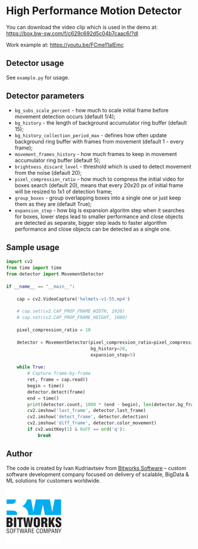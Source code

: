 # High Performance Motion Detector

You can download the video clip which is used in the demo at: https://box.bw-sw.com/f/c629c692d5c04b7caac6/?dl

Work example at: https://youtu.be/FCme11alEmc

## Detector usage

See `example.py` for usage.

## Detector parameters

* `bg_subs_scale_percent` - how much to scale initial frame before movement detection occurs (default 1/4);
* `bg_history` - the length of background accumulator ring buffer (default 15);
* `bg_history_collection_period_max` - defines how often update background ring buffer with frames from movement (default 1 - every frame);
* `movement_frames_history` - how much frames to keep in movement accumulator ring buffer (default 5);
* `brightness_discard_level` - threshold which is used to detect movement from the noise (default 20);
* `pixel_compression_ratio` - how much to compress the initial video for boxes search (default 20), means that every 20x20 px of initial frame will be resized to 1x1 of detection frame;
* `group_boxes` - group overlapping boxes into a single one or just keep them as they are (default True);
* `expansion_step` - how big is expansion algoritm step when it searches for boxes, lower steps lead to smaller performance and close objects are detected as separate, bigger step leads to faster algorithm performance and close objects can be detected as a single one.

## Sample usage

```python
import cv2
from time import time
from detector import MovementDetector

if __name__ == "__main__":

    cap = cv2.VideoCapture('helmets-v1-55.mp4')

    # cap.set(cv2.CAP_PROP_FRAME_WIDTH, 1920)
    # cap.set(cv2.CAP_PROP_FRAME_HEIGHT, 1080)

    pixel_compression_ratio = 10

    detector = MovementDetector(pixel_compression_ratio=pixel_compression_ratio,
                                bg_history=20,
                                expansion_step=5)

    while True:
        # Capture frame-by-frame
        ret, frame = cap.read()
        begin = time()
        detector.detect(frame)
        end = time()
        print(detector.count, 1000 * (end - begin), len(detector.bg_frames), len(detector.boxes))
        cv2.imshow('last_frame', detector.last_frame)
        cv2.imshow('detect_frame', detector.detection)
        cv2.imshow('diff_frame', detector.color_movement)
        if cv2.waitKey(1) & 0xFF == ord('q'):
            break
```

## Author

The code is created by Ivan Kudriavtsev from [Bitworks Software](https://bitworks.software/) &ndash; custom software development company focused on delivery of scalable, BigData & ML solutions for customers worldwide.

![Bitworks Software](https://github.com/bwsw/cloudstack-ui/blob/master/screens/15047882.png)
